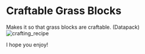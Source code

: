 # Craftable Grass Blocks
Makes it so that grass blocks are craftable. (Datapack)  
![crafting_recipe](https://user-images.githubusercontent.com/86502397/123578384-92021200-d78a-11eb-9d46-d0dd03fe7a42.png)

I hope you enjoy!
